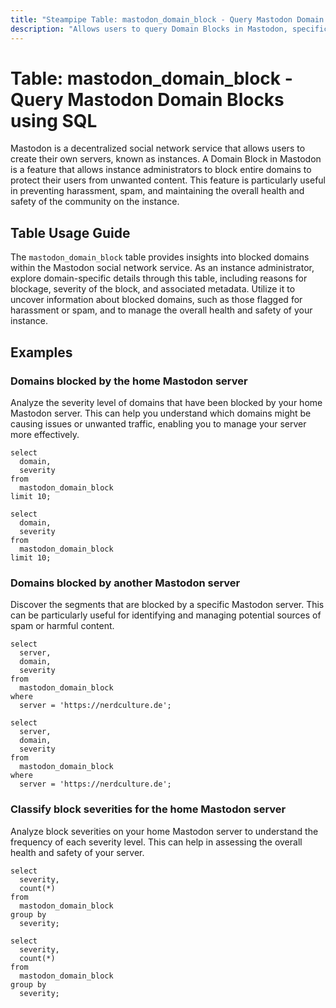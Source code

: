 ```yaml
---
title: "Steampipe Table: mastodon_domain_block - Query Mastodon Domain Blocks using SQL"
description: "Allows users to query Domain Blocks in Mastodon, specifically the blocked domains and their details, providing insights into blocked entities and reasons for their blockage."
---
```


# Table: mastodon_domain_block - Query Mastodon Domain Blocks using SQL

Mastodon is a decentralized social network service that allows users to create their own servers, known as instances. A Domain Block in Mastodon is a feature that allows instance administrators to block entire domains to protect their users from unwanted content. This feature is particularly useful in preventing harassment, spam, and maintaining the overall health and safety of the community on the instance.

## Table Usage Guide

The `mastodon_domain_block` table provides insights into blocked domains within the Mastodon social network service. As an instance administrator, explore domain-specific details through this table, including reasons for blockage, severity of the block, and associated metadata. Utilize it to uncover information about blocked domains, such as those flagged for harassment or spam, and to manage the overall health and safety of your instance.

## Examples

### Domains blocked by the home Mastodon server
Analyze the severity level of domains that have been blocked by your home Mastodon server. This can help you understand which domains might be causing issues or unwanted traffic, enabling you to manage your server more effectively.

```sql+postgres
select
  domain,
  severity
from
  mastodon_domain_block
limit 10;
```

```sql+sqlite
select
  domain,
  severity
from
  mastodon_domain_block
limit 10;
```

### Domains blocked by another Mastodon server
Discover the segments that are blocked by a specific Mastodon server. This can be particularly useful for identifying and managing potential sources of spam or harmful content.

```sql+postgres
select
  server,
  domain,
  severity
from
  mastodon_domain_block
where
  server = 'https://nerdculture.de';
```

```sql+sqlite
select
  server,
  domain,
  severity
from
  mastodon_domain_block
where
  server = 'https://nerdculture.de';
```

### Classify block severities for the home Mastodon server
Analyze block severities on your home Mastodon server to understand the frequency of each severity level. This can help in assessing the overall health and safety of your server.

```sql+postgres
select
  severity,
  count(*)
from
  mastodon_domain_block
group by
  severity;
```

```sql+sqlite
select
  severity,
  count(*)
from
  mastodon_domain_block
group by
  severity;
```